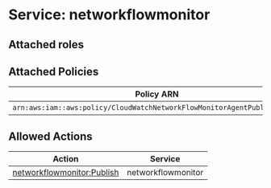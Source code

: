# Service: networkflowmonitor

## Attached roles

## Attached Policies

| Policy ARN | Policy Name |
|------------|-------------|
| `arn:aws:iam::aws:policy/CloudWatchNetworkFlowMonitorAgentPublishPolicy` | [CloudWatchNetworkFlowMonitorAgentPublishPolicy](../policies.md#cloudwatchnetworkflowmonitoragentpublishpolicy) |

## Allowed Actions

| Action | Service |
|--------|---------|
| [networkflowmonitor:Publish](../actions.md#networkflowmonitor:publish) | networkflowmonitor |